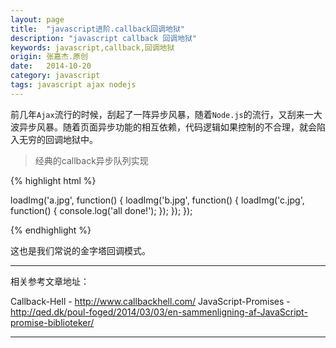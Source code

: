 ```yaml
---
layout: page
title:  "javascript进阶.callback回调地狱"
description: "javascript callback 回调地狱"
keywords: javascript,callback,回调地狱
origin: 张嘉杰.原创
date:   2014-10-20
category: javascript
tags: javascript ajax nodejs
---
```

前几年`Ajax`流行的时候，刮起了一阵异步风暴，随着`Node.js`的流行，又刮来一大波异步风暴。随着页面异步功能的相互依赖，代码逻辑如果控制的不合理，就会陷入无穷的回调地狱中。
<!--more-->

> 经典的callback异步队列实现

{% highlight html %}

loadImg('a.jpg', function() {
    loadImg('b.jpg', function() {
        loadImg('c.jpg', function() {
            console.log('all done!');
        });
    });
});

{% endhighlight %}

这也是我们常说的金字塔回调模式。

-----------------------

相关参考文章地址：

Callback-Hell - <http://www.callbackhell.com/>
JavaScript-Promises - <http://qed.dk/poul-foged/2014/03/03/en-sammenligning-af-JavaScript-promise-biblioteker/>

-----------------------

